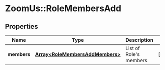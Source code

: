 # ZoomUs::RoleMembersAdd

## Properties
Name | Type | Description | Notes
------------ | ------------- | ------------- | -------------
**members** | [**Array&lt;RoleMembersAddMembers&gt;**](RoleMembersAddMembers.md) | List of Role&#39;s members | [optional] 


